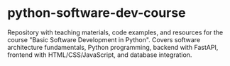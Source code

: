 # python-software-dev-course
Repository with teaching materials, code examples, and resources for the course "Basic Software Development in Python". Covers software architecture fundamentals, Python programming, backend with FastAPI, frontend with HTML/CSS/JavaScript, and database integration.
